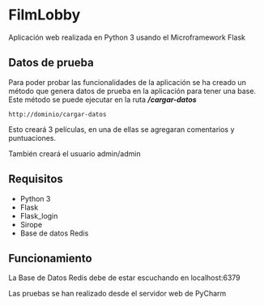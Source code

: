 # FilmLobby
Aplicación web realizada en Python 3 usando el Microframework Flask


## Datos de prueba
Para poder probar las funcionalidades de la aplicación se ha creado un método que genera datos de prueba en la aplicación para tener una base.
Este método se puede ejecutar en la ruta ___/cargar-datos___


```
http://dominio/cargar-datos
```
Esto creará 3 películas, en una de ellas se agregaran comentarios y puntuaciones.

También creará el usuario admin/admin


## Requisitos
- Python 3
- Flask
- Flask_login
- Sirope
- Base de datos Redis


## Funcionamiento
La Base de Datos Redis debe de estar escuchando en localhost:6379

Las pruebas se han realizado desde el servidor web de PyCharm

